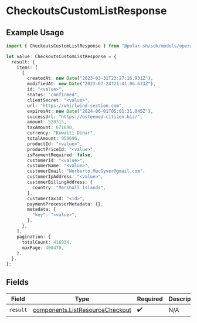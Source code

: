 # CheckoutsCustomListResponse

## Example Usage

```typescript
import { CheckoutsCustomListResponse } from "@polar-sh/sdk/models/operations";

let value: CheckoutsCustomListResponse = {
  result: {
    items: [
      {
        createdAt: new Date("2023-03-31T23:27:16.931Z"),
        modifiedAt: new Date("2023-07-24T21:41:06.633Z"),
        id: "<value>",
        status: "confirmed",
        clientSecret: "<value>",
        url: "https://whirlwind-section.com",
        expiresAt: new Date("2024-06-01T05:01:31.045Z"),
        successUrl: "https://esteemed-citizen.biz/",
        amount: 528315,
        taxAmount: 671690,
        currency: "Kuwaiti Dinar",
        totalAmount: 959696,
        productId: "<value>",
        productPriceId: "<value>",
        isPaymentRequired: false,
        customerId: "<value>",
        customerName: "<value>",
        customerEmail: "Norberto.MacGyver@gmail.com",
        customerIpAddress: "<value>",
        customerBillingAddress: {
          country: "Marshall Islands",
        },
        customerTaxId: "<id>",
        paymentProcessorMetadata: {},
        metadata: {
          "key": "<value>",
        },
      },
    ],
    pagination: {
      totalCount: 416934,
      maxPage: 400470,
    },
  },
};
```

## Fields

| Field                                                                              | Type                                                                               | Required                                                                           | Description                                                                        |
| ---------------------------------------------------------------------------------- | ---------------------------------------------------------------------------------- | ---------------------------------------------------------------------------------- | ---------------------------------------------------------------------------------- |
| `result`                                                                           | [components.ListResourceCheckout](../../models/components/listresourcecheckout.md) | :heavy_check_mark:                                                                 | N/A                                                                                |